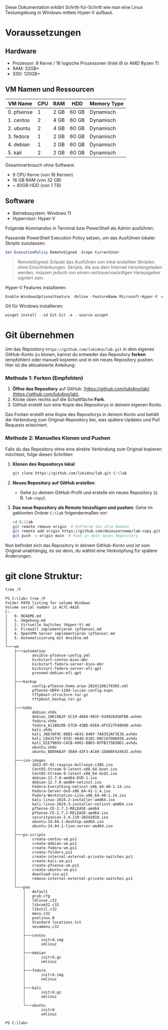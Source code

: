Diese Dokumentation erklärt Schritt-für-Schritt wie man eine Linux Testumgebung in Windows mittels Hyper-V aufbaut.

# Voraussetzungen

## Hardware

* Prozessor: 8 Kerne / 16 logische Prozessoren (Intel i9 or AMD Ryzen 7)
* RAM: 32GB+
* SSD: 120GB+

## VM Namen und Ressourcen

| VM Name       | CPU | RAM   | HDD       | Memory Type |
|---------------|-----|-------|-----------|-------------|
| 0. pfsense    | 1   | 2 GB  | 60 GB     | Dynamisch   |
| 1. centos     | 2   | 4 GB  | 60 GB     | Dynamisch   |
| 2. ubuntu     | 2   | 4 GB  | 60 GB     | Dynamisch   |
| 3. fedora     | 1   | 2 GB  | 60 GB     | Dynamisch   |
| 4. debian     | 1   | 2 GB  | 60 GB     | Dynamisch   |
| 5. kali       | 2   | 2 GB  | 60 GB     | Dynamisch   |

Gesamtverbrauch ohne Software:
* 9 CPU Kerne (von 16 Kernen)
* 16 GB RAM (von 32 GB)
* ~ 60GB HDD (von 1 TB)

## Software

* Betriebssystem: Windows 11
* Hypervisor: Hyper-V

Folgende Kommandos in Terminal bzw PowerShell als Admin ausführen:

Passende PowerShell Execution Policy setzen, um das Ausführen lokaler Skripte zuzulassen:

```powershell
Set-ExecutionPolicy RemoteSigned -Scope CurrentUser
```
> RemoteSigned: Erlaubt das Ausführen von lokal erstellten Skripten ohne Einschränkungen. Skripte, die aus dem Internet heruntergeladen werden, müssen jedoch von einem vertrauenswürdigen Herausgeber signiert sein.

Hyper-V Features installieren:

```powershell
Enable-WindowsOptionalFeature -Online -FeatureName Microsoft-Hyper-V -All
```

Git für Windows installieren:

```powershell
winget install --id Git.Git -e --source winget
```

# Git übernehmen

Um das Repository `https://github.com/luki4no/lab.git` in dein eigenes GitHub-Konto zu klonen, kannst du entweder das Repository **forken** (empfohlen) oder manuell kopieren und in ein neues Repository pushen. Hier ist die aktualisierte Anleitung:

### Methode 1: Forken (Empfohlen)
1. **Öffne das Repository** auf GitHub: [https://github.com/luki4no/lab](https://github.com/luki4no/lab).
2. Klicke oben rechts auf die Schaltfläche **Fork**.
3. GitHub erstellt nun eine Kopie des Repositorys in deinem eigenen Konto.

Das Forken erstellt eine Kopie des Repositorys in deinem Konto und behält die Verbindung zum Original-Repository bei, was spätere Updates und Pull Requests erleichtert.

### Methode 2: Manuelles Klonen und Pushen
Falls du das Repository ohne eine direkte Verbindung zum Original kopieren möchtest, folge diesen Schritten:

1. **Klonen des Repositorys lokal**:
   ```bash
   git clone https://github.com/luki4no/lab.git C:\lab
   ```

2. **Neues Repository auf GitHub erstellen**:
   - Gehe zu deinem GitHub-Profil und erstelle ein neues Repository (z. B. `lab-copy`).

3. **Das neue Repository als Remote hinzufügen und pushen**:
   Gehe im geklonten Ordner `C:\lab` folgendermaßen vor:
   ```bash
   cd C:\lab
   git remote remove origin  # Entferne das alte Remote
   git remote add origin https://github.com/deinusername/lab-copy.git
   git push -u origin main  # Push in dein neues Repository
   ```

Nun befindet sich das Repository in deinem GitHub-Konto und ist vom Original unabhängig, es sei denn, du wählst eine Verknüpfung für spätere Änderungen.

# git clone Struktur:
```powershell
tree /F
```
```plaintext
PS C:\lab> tree /F
Folder PATH listing for volume Windows
Volume serial number is AC7C-AA26
C:.
│   0. README.md
│   1. Umgebung.md
│   2. Virtuelle Switches (Hyper-V).md
│   3. Firewall implementieren (pfSense).md
│   4. OpenVPN Server implementieren (pfSense).md
│   5. Automatisierung mit Ansible.md
│
└───vm
    ├───automation
    │       ansible-pfsense-config.yml
    │       kickstart-centos-bios-mbr
    │       kickstart-fedora-server-bios-mbr
    │       kickstart-fedora-server-efi-gpt
    │       preseed-debian-efi-gpt
    │
    ├───backup
    │       config-pfSense.home.arpa-20241106170305.xml
    │       pfSense-UDP4-1194-lucian-config.ovpn
    │       tftpboot-structure.tar.gz
    │       tftpboot_backup.tar.gz
    │       
    ├───hdds
    │       debian.vhdx
    │       debian_10619A2F-5C19-466A-981F-93492645DFB8.avhdx
    │       fedora.vhdx
    │       fedora_A11B829E-57CD-43BD-85EA-4FCE27FA969D.avhdx
    │       kali.vhdx
    │       kali_3867AF9C-86B3-4E42-946F-7A4352AF3E30.avhdx
    │       kali_C8431747-933C-464D-81DC-08CC87D0A938.avhdx
    │       kali_D1E79693-C4CB-4901-B0D3-6FFB175D30D1.avhdx
    │       ubuntu.vhdx
    │       ubuntu_8DD98A3F-30A9-43F3-ACA9-1DA0BFA34635.avhdx
    │
    ├───iso-images
    │       2022-07-01-raspios-bullseye-i386.iso
    │       CentOS-Stream-9-latest-x86_64-boot.iso
    │       CentOS-Stream-9-latest-x86_64-dvd1.iso
    │       debian-12.7.0-amd64-DVD-1.iso
    │       debian-12.7.0-amd64-netinst.iso
    │       Fedora-Everything-netinst-x86_64-40-1.14.iso
    │       Fedora-Server-dvd-x86_64-41-1.4.iso
    │       Fedora-Workstation-Live-x86_64-40-1.14.iso
    │       kali-linux-2024.2-installer-amd64.iso
    │       kali-linux-2024.3-installer-netinst-amd64.iso
    │       pfSense-CE-2.7.2-RELEASE-amd64
    │       pfSense-CE-2.7.2-RELEASE-amd64.iso
    │       securityonion-2.4.110-20241010.iso
    │       ubuntu-24.04.1-desktop-amd64.iso
    │       ubuntu-24.04.1-live-server-amd64.iso      
    │       
    ├───ps-scripts
    │       create-centos-vm.ps1
    │       create-debian-vm.ps1
    │       create-fedora-vm.ps1
    │       create-folders.ps1
    │       create-internal-external-private-switches.ps1
    │       create-kali-vm.ps1
    │       create-pfsense-vm.ps1
    │       create-ubuntu-vm.ps1
    │       download-iso.ps1
    │       remove-internal-external-private-switches.ps1
    │
    └───pxe
        │   default
        │   grub.cfg
        │   ldlinux.c32
        │   libcom32.c32
        │   libutil.c32
        │   menu.c32
        │   pxelinux.0
        │   Standard locations.txt
        │   vesamenu.c32
        │
        ├───centos
        │       initrd.img
        │       vmlinuz
        │
        ├───debian
        │       initrd.gz
        │       vmlinuz
        │
        ├───fedora
        │       initrd.img
        │       vmlinuz
        │
        ├───kali
        │       initrd.gz
        │       vmlinuz
        │
        └───ubuntu
                initrd
                vmlinuz

PS C:\lab>
```
